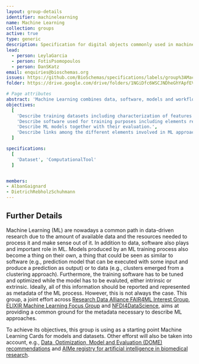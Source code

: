 ```yaml
---
layout: group-details
identifier: machinelearning
name: Machine Learning
collection: groups
active: true
type: generic
description: Specification for digital objects commonly used in machine learning solutions.
lead: 
  - person: LeylaGarcia
  - person: FotisPsomopoulos
  - person: DanSKatz
email: enquiries@bioschemas.org
issues: https://github.com/BioSchemas/specifications/labels/group%3AMachineLearning
folder: https://drive.google.com/drive/folders/1NGiDfc6WSCJNDheGhYApfEVN3-X6Uj6z?usp=sharing

# Page attributes
abstract: 'Machine Learning combines data, software, models and workflows. There is a need to harmonize and connect those different elements to have a full picture of a Machine Learning approach from the metadata perspective.'
objectives:
  [
    'Describe training datasets including characterization of features and attributes that can be used for training (e.g., number of data points, classes, target variable).',
    'Describe software used for training purposes including elements related to the optimization process.',
    'Describe ML models together with their evaluation.',
    'Describe links among the different elements involved in ML approaches clearly and explicitly.'
  ]

specifications:
  [
    'Dataset', 'ComputationalTool'
  ]


members:
- AlbanGaignard
- DietrichRebholzSchuhmann
---
```


<h2>Further Details</h2>

<p>Machine Learning (ML) are nowadays a common path in data-driven research due to the amount of available data and the resources needed to process it and make sense out of it. In addition to data, software also plays and important role in ML. Models produced by an ML training process also become a thing on their own, a thing that could be seen as similar to software (e.g., prediction model that can be executed with some input and produce a prediction as output) or to data (e.g., clusters emerged from a clustering approach). Furthermore, the training software has to be tuned and optimized while the model has to be evaluted, either intrinsic or extrinsic. Ideally, all of this information should be reported and represented as metadata of the ML process. However, this is not always the case. This group, a joint effort across <a href="https://www.rd-alliance.org/groups/fair-machine-learning-fair4ml-ig" target="_blank">Research Data Alliance FAIR4ML Interest Group</a>, <a href="https://elixir-europe.org/focus-groups/machine-learning" target="_blank">ELIXIR Machine Learning Focus Group</a> and <a href="https://www.nfdi4datascience.de/" target="_blank">NFDI4DataScience</a>, aims at providing a common ground for the metadata necessary to describe ML approaches. </p>

<p>To achieve its objectives, this group is using as a starting point Machine Learning Cards for models and datasets. Other efforst will also be taken into account, e.g., <a href="https://www.nature.com/articles/s41592-021-01205-4" target="_blank">Data, Optimization, Model and Evaluation (DOME) recommendations</a> and <a href="https://doi.org/10.1038/s41592-021-01241-0" target="_blank">AIMe registry for artificial intelligence in biomedical research</a>.</p>
